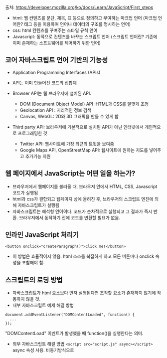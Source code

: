 출처: https://developer.mozilla.org/ko/docs/Learn/JavaScript/First_steps

- html: 웹 컨텐츠를 문단, 제목, 표 등으로 정의하고 부여하는 마크업 언어 
(마크업 언어란? 태그 등을 이용하여 언어나 데이터의 구조를 명시하는 언어)
- css: html 컨텐츠를 꾸며주는 스타일 규칙 언어
- Javascript: 동적으로 컨텐츠를 바꾸는 스크립트 언어 (스크립트 언어란? 기존에 이미 존재하는 소프트웨어를 제어하기 위한 언어)

## 코어 자바스크립트 언어 기반의 기능성
- Application Programming Interfaces (APIs)
- API는 이미 만들어진 코드의 집합체
   
     
- Browser API는 웹 브라우저에 설치된 API.
	- DOM (Document Object Model) API :HTML과 CSS를 알맞게 조정
	- Geolocation API : 지리적인 정보 검색
	- Canvas, WebGL: 2D와 3D 그래픽을 만들 수 있게 함
- Third party API: 브라우저에 기본적으로 설치된 API가 아닌 인터넷에서 개인적으로 프로그래밍한 것
	- Twitter API: 웹사이트에 가장 최근의 트윗을 보여줌
	- Google Maps API, OpenStreetMap API: 웹사이트에 원하는 지도를 넣어주고 추가기능 지원

## 웹 페이지에서 JavaScript는 어떤 일을 하는가?
- 브라우저에서 웹페이지를 불러올 때, 브라우저 안에서 HTML, CSS, Javascript 코드가 실행됨
- html과 css가 결합되고 웹페이지 상에 올려진 후, 브라우저의 스크립트 엔진에 의해 자바스크립트가 실행됨
- 자바스크립트는 해석형 언어이다. 코드가 순차적으로 실행되고 그 결과가 즉시 반환. 브라우저에서 동작하기 전에 코드를 변환할 필요가 없음. 

## 인라인 JavaScript 처리기
```
<button onclick="createParagraph()">Click me!</button>
```
- 이 방법은 효율적이지 않음. html 소스를 복잡하게 하고 모든 버튼마다 onclick 속성을 포함해야 함. 

## 스크립트의 로딩 방법
- 자바스크립트가 html 요소보다 먼저 실행된다면 조작할 요소가 존재하지 않기에 작동하지 않을 것. 
- 내부 자바스크립트 예제 해결 방법
```
document.addEventListener("DOMContentLoaded", function() {
  ...
});
``` 
"DOMContentLoad" 이벤트가 발생했을 때 function()을 실행한다는 의미. 
- 외부 자바스크립트 해결 방법
`<script src="script.js" async></script>`
async 속성 사용. 비동기방식으로 <script> 태그에 도달했을 때 브라우저에게 html 요소를 멈추지 않고 다운받도록 유지시킨다.
  
(웹 개발시 실제로 겪었던 에러이고, async 속성을 통해 해결했었다.)

### async & defer 
위 문제를 해결하기 위한 두 가지 방법. 
- async는 페이지 렌더링 중단 없이 스크립트를 다운로드 하고, 다운로드가 끝나자마자 이를 실행시킴. async는 각각의 스크립트가 독립적으로, 서로에게 의존하지 않는 관계일 때 적절. 
```
<script async src="js/vendor/jquery.js"></script>

<script async src="js/script2.js"></script>

<script async src="js/script3.js"></script>
```
3개의 스크립트를 로딩하지만 이들의 순서는 보장할 수 없다.
- defer는 이와 다르게 순서대로 다운로드 한 후 모든 스크립트와 내용이 다운로드 되었을 때 실행됨.
